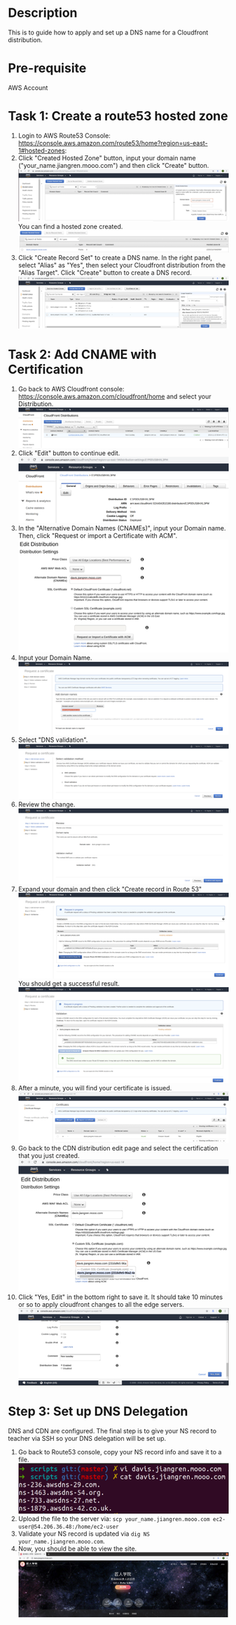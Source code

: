 # Description

This is to guide how to apply and set up a DNS name for a Cloudfront distribution.

# Pre-requisite

AWS Account


# Task 1: Create a route53 hosted zone

1. Login to AWS Route53 Console: https://console.aws.amazon.com/route53/home?region=us-east-1#hosted-zones:
2. Click "Created Hosted Zone" button, input your domain name ("your_name.jiangren.mooo.com") and then click "Create" button.
![Alt text](images/DNS1.png?raw=true)
You can find a hosted zone created.
![Alt text](images/DNS2.png?raw=true)
3. Click "Create Record Set" to create a DNS name. In the right panel, select "Alias" as "Yes", then select your Cloudfront distribution from the "Alias Target". Click "Create" button to create a DNS record.
![Alt text](images/DNS3.png?raw=true)

# Task 2: Add CNAME with Certification
1. Go back to AWS Cloudfront console: https://console.aws.amazon.com/cloudfront/home and select your Distribution.
![Alt text](images/DNS4_1.png?raw=true)
2. Click "Edit" button to continue edit.
![Alt text](images/DNS4.png?raw=true)
3. In the "Alternative Domain Names (CNAMEs)", input your Domain name. Then, click "Request or import a Certificate with ACM".
![Alt text](images/DNS5.png?raw=true)
4. Input your Domain Name.
![Alt text](images/DNS6.png?raw=true)
5. Select "DNS validation".
![Alt text](images/DNS7.png?raw=true)
6. Review the change.
![Alt text](images/DNS8.png?raw=true)
7. Expand your domain and then click "Create record in Route 53"
![Alt text](images/DNS9.png?raw=true)
You should get a successful result.
![Alt text](images/DNS11.png?raw=true)
8. After a minute, you will find your certificate is issued.
![Alt text](images/DNS12.png?raw=true)
9. Go back to the CDN distribution edit page and select the certification that you just created.
![Alt text](images/DNS13.png?raw=true)
10. Click "Yes, Edit" in the bottom right to save it. It should take 10 minutes or so to apply cloudfront changes to all the edge servers.
![Alt text](images/DNS14.png?raw=true)
# Step 3: Set up DNS Delegation
DNS and CDN are configured. The final step is to give your NS record to teacher via SSH so your DNS delegation will be set up.
1. Go back to Route53 console, copy your NS record info and save it to a file. 
![Alt text](images/DNS15.png?raw=true)
2. Upload the file to the server via: `scp your_name.jiangren.mooo.com ec2-user@54.206.36.48:/home/ec2-user`
3. Validate your NS record is updated via `dig NS your_name.jiangren.mooo.com`.
4. Now, you should be able to view the site.
![Alt text](images/DNS16.png?raw=true)